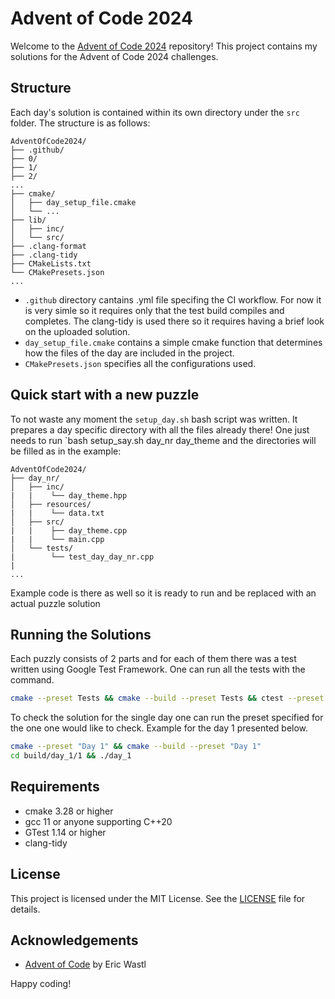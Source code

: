 # Advent of Code 2024

Welcome to the [Advent of Code 2024](https://adventofcode.com/2024) repository! This project contains my solutions for the Advent of Code 2024 challenges.

## Structure

Each day's solution is contained within its own directory under the `src` folder. The structure is as follows:

```plaintext
AdventOfCode2024/
├── .github/
├── 0/
├── 1/
├── 2/
...
├── cmake/
│   ├── day_setup_file.cmake
│   └── ...
├── lib/
│   ├── inc/
│   └── src/
├── .clang-format
├── .clang-tidy
├── CMakeLists.txt
└── CMakePresets.json
...
```

- `.github` directory cantains .yml file specifing the CI workflow. For now it is very simle so it requires only that the test build compiles and completes. The clang-tidy is used there so it requires having a brief look on the uploaded solution.
- `day_setup_file.cmake` contains a simple cmake function that determines how the files of the day are included in the project.
- `CMakePresets.json` specifies all the configurations used.

## Quick start with a new puzzle

To not waste any moment the `setup_day.sh` bash script was written. It prepares a day specific directory with all the files already there!
One just needs to run `bash setup_say.sh day_nr day_theme and the directories will be filled as in the example:

```plaintext
AdventOfCode2024/
├── day_nr/
│   ├── inc/
|   |    └── day_theme.hpp
│   ├── resources/
|   |    └── data.txt
│   ├── src/
|   |    ├── day_theme.cpp
|   |    └── main.cpp
│   └── tests/
|        └── test_day_day_nr.cpp
|
...
```

Example code is there as well so it is ready to run and be replaced with an actual puzzle solution

## Running the Solutions

Each puzzly consists of 2 parts and for each of them there was a test written using Google Test Framework. One can run all the tests with the command.

```bash
cmake --preset Tests && cmake --build --preset Tests && ctest --preset Tests
```

To check the solution for the single day one can run the preset specified for the one one would like to check. Example for the day 1 presented below.

```bash
cmake --preset "Day 1" && cmake --build --preset "Day 1"
cd build/day_1/1 && ./day_1
```

## Requirements

- cmake 3.28 or higher
- gcc 11 or anyone supporting C++20
- GTest 1.14 or higher
- clang-tidy

## License

This project is licensed under the MIT License. See the [LICENSE](LICENSE) file for details.

## Acknowledgements

- [Advent of Code](https://adventofcode.com/) by Eric Wastl

Happy coding!
